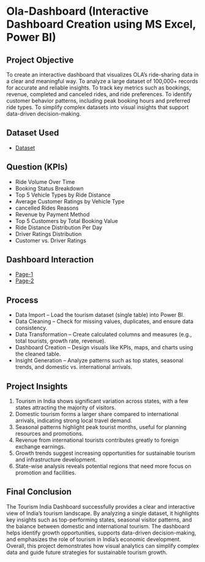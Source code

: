 # Ola-Dashboard (Interactive Dashboard Creation using MS Excel, Power BI)
## Project Objective
To create an interactive dashboard that visualizes OLA’s ride-sharing data in a clear and meaningful way.
To analyze a large dataset of 100,000+ records for accurate and reliable insights.
To track key metrics such as bookings, revenue, completed and canceled rides, and ride preferences.
To identify customer behavior patterns, including peak booking hours and preferred ride types.
To simplify complex datasets into visual insights that support data-driven decision-making.

## Dataset Used
- <a href="https://github.com/KritikTandon/Ola_Dashboard/blob/main/Bookings-100000-Rows.xlsx">Dataset</a>

## Question (KPIs)
-	 Ride Volume Over Time
-  Booking Status Breakdown
-  Top 5 Vehicle Types by Ride Distance
-  Average Customer Ratings by Vehicle Type
-  cancelled Rides Reasons
-  Revenue by Payment Method
-  Top 5 Customers by Total Booking Value
-  Ride Distance Distribution Per Day
-  Driver Ratings Distribution
-  Customer vs. Driver Ratings

## Dashboard Interaction
-	<a href= "https://github.com/KritikTandon/Ola_Dashboard/blob/main/ola-page-1.png">Page-1</a>
-	<a href= "https://github.com/KritikTandon/Ola_Dashboard/blob/main/ola-page-2.png">Page-2</a>

## Process
-	Data Import – Load the tourism dataset (single table) into Power BI.
-	Data Cleaning – Check for missing values, duplicates, and ensure data consistency.
-	Data Transformation – Create calculated columns and measures (e.g., total tourists, growth rate, revenue).
-	Dashboard Creation – Design visuals like KPIs, maps, and charts using the cleaned table.
-	Insight Generation – Analyze patterns such as top states, seasonal trends, and domestic vs. international arrivals.

## Project Insights
1.	Tourism in India shows significant variation across states, with a few states attracting the majority of visitors.
2.	Domestic tourism forms a larger share compared to international arrivals, indicating strong local travel demand.
3.	Seasonal patterns highlight peak tourist months, useful for planning resources and promotions.
4.	Revenue from international tourists contributes greatly to foreign exchange earnings.
5.	Growth trends suggest increasing opportunities for sustainable tourism and infrastructure development.
6.	State-wise analysis reveals potential regions that need more focus on promotion and facilities.

## Final Conclusion
The Tourism India Dashboard successfully provides a clear and interactive view of India’s tourism landscape. By analyzing a single dataset, it highlights key insights such as top-performing states, seasonal visitor patterns, and the balance between domestic and international tourism. The dashboard helps identify growth opportunities, supports data-driven decision-making, and emphasizes the role of tourism in India’s economic development. Overall, this project demonstrates how visual analytics can simplify complex data and guide future strategies for sustainable tourism growth.
